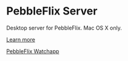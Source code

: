 # PebbleFlix Server
Desktop server for PebbleFlix. Mac OS X only. 

[Learn more](http://octalmage.github.io/PebbleFlix)

[PebbleFlix Watchapp](https://github.com/octalmage/PebbleFlix)
